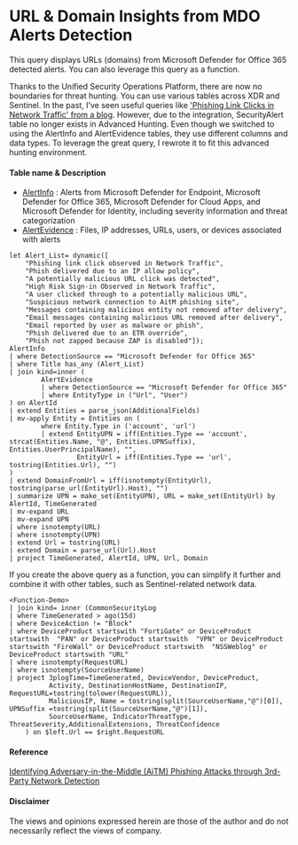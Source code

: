 #  URL & Domain Insights from MDO Alerts Detection
This query displays URLs (domains) from Microsoft Defender for Office 365 detected alerts. You can also leverage this query as a function.

Thanks to the Unified Security Operations Platform, there are now no boundaries for threat hunting. 
You can use various tables across XDR and Sentinel. In the past, I’ve seen useful queries like ['Phishing Link Clicks in Network Traffic' from a blog](https://techcommunity.microsoft.com/t5/microsoft-sentinel-blog/identifying-adversary-in-the-middle-aitm-phishing-attacks/ba-p/3991358). 
However, due to the integration, SecurityAlert table no longer exists in Advanced Hunting. Even though we switched to using the AlertInfo and AlertEvidence tables, they use different columns and data types. 
To leverage the great query, I rewrote it to fit this advanced hunting environment.

#### Table name & Description
- [AlertInfo](https://learn.microsoft.com/en-us/defender-xdr/advanced-hunting-alertinfo-table?view=o365-worldwide) : Alerts from Microsoft Defender for Endpoint, Microsoft Defender for Office 365, Microsoft Defender for Cloud Apps, and Microsoft Defender for Identity, including severity information and threat categorization
- [AlertEvidence](https://learn.microsoft.com/en-us/defender-xdr/advanced-hunting-alertevidence-table) : Files, IP addresses, URLs, users, or devices associated with alerts

```kusto
let Alert_List= dynamic([
    "Phishing link click observed in Network Traffic",
    "Phish delivered due to an IP allow policy",
    "A potentially malicious URL click was detected",
    "High Risk Sign-in Observed in Network Traffic",
    "A user clicked through to a potentially malicious URL",
    "Suspicious network connection to AitM phishing site",
    "Messages containing malicious entity not removed after delivery",
    "Email messages containing malicious URL removed after delivery",
    "Email reported by user as malware or phish",
    "Phish delivered due to an ETR override",
    "Phish not zapped because ZAP is disabled"]);
AlertInfo
| where DetectionSource == "Microsoft Defender for Office 365"
| where Title has_any (Alert_List)
| join kind=inner (
        AlertEvidence 
        | where DetectionSource == "Microsoft Defender for Office 365"
        | where EntityType in ("Url", "User")
) on AlertId
| extend Entities = parse_json(AdditionalFields)
| mv-apply Entity = Entities on (
        where Entity.Type in ('account', 'url')
        | extend EntityUPN = iff(Entities.Type == 'account', strcat(Entities.Name, "@", Entities.UPNSuffix), Entities.UserPrincipalName), "",
                 EntityUrl = iff(Entities.Type == 'url', tostring(Entities.Url), "")
) 
| extend DomainFromUrl = iff(isnotempty(EntityUrl), tostring(parse_url(EntityUrl).Host), "")
| summarize UPN = make_set(EntityUPN), URL = make_set(EntityUrl) by AlertId, TimeGenerated 
| mv-expand URL
| mv-expand UPN
| where isnotempty(URL)
| where isnotempty(UPN)
| extend Url = tostring(URL)
| extend Domain = parse_url(Url).Host
| project TimeGenerated, AlertId, UPN, Url, Domain
```

If you create the above query as a function, you can simplify it further and combine it with other tables, such as Sentinel-related network data.

```kusto
<Function-Demo>
| join kind= inner (CommonSecurityLog
| where TimeGenerated > ago(15d)
| where DeviceAction != "Block"
| where DeviceProduct startswith "FortiGate" or DeviceProduct startswith  "PAN" or DeviceProduct startswith  "VPN" or DeviceProduct startswith "FireWall" or DeviceProduct startswith  "NSSWeblog" or DeviceProduct startswith "URL"
| where isnotempty(RequestURL)
| where isnotempty(SourceUserName)
| project 3plogTime=TimeGenerated, DeviceVendor, DeviceProduct,
          Activity, DestinationHostName, DestinationIP, RequestURL=tostring(tolower(RequestURL)),
          MaliciousIP, Name = tostring(split(SourceUserName,"@")[0]), UPNSuffix =tostring(split(SourceUserName,"@")[1]),
          SourceUserName, IndicatorThreatType, ThreatSeverity,AdditionalExtensions, ThreatConfidence
    ) on $left.Url == $right.RequestURL
```

#### Reference 
[Identifying Adversary-in-the-Middle (AiTM) Phishing Attacks through 3rd-Party Network Detection](https://techcommunity.microsoft.com/t5/microsoft-sentinel-blog/identifying-adversary-in-the-middle-aitm-phishing-attacks/ba-p/3991358)

#### Disclaimer
The views and opinions expressed herein are those of the author and do not necessarily reflect the views of company.

